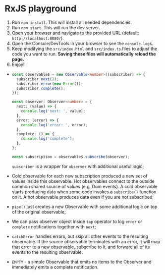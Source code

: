 # RxJS playground

1. Run `npm install`. This will install all needed dependencies.
2. Run `npm start`. This will run the dev server.
3. Open your browser and navigate to the provided URL (default: `http://localhost:8080/`).
4. Open the Console/DevTools in your browser to see the `console.log`s.
5. Keep modifying the `src/index.html` and `src/index.ts` files to adjust the code you want to run. **Saving these files will automatically reload the page.**
6. Enjoy!

- ```ts
  const observable$ = new Observable<number>((subscriber) => {
    subscriber.next(2);
    subscriber.error(new Error());
    subscriber.complete();
  });

  const observer: Observer<number> = {
    next: (value) => {
      console.log('next: ', value);
    },
    error: (error) => {
      console.log('error: ', error);
    },
    complete: () => {
      console.log('complete');
    },
  };

  const subscription = observable$.subscribe(observer);
  ```

  `subscriber` is a wrapper for `observer` with additional useful logic;

- Cold observable for each new subscription produced a new set of values inside this observable.
  Hot observables connect to the outside common shared source of values (e.g. Dom events).
  A cold observable starts producing data when some code invokes a `subscribe()` function on it.
  A hot observable produces data even if you are not subscribed;
- `pipe()` just creates a new Observable with some additional logic on top of the original
  observable;
- We can pass observer object inside `tap` operator to log `error` or `complete` notifications together
  with `next`;
- `catchError` handles errors, but skip all other events to the resulting observable.
  If the source observable terminates with an error, it will map that error to a new observable,
  subscribe to it, and forward all of its events to the resulting observable.
- `EMPTY` - a simple Observable that emits no items to the Observer and immediately emits a
  complete notification.
